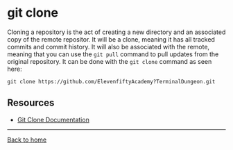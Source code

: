 # git clone
Cloning a repository is the act of creating a new directory and an associated copy of the remote repositor. It will be a clone, meaning it has all tracked commits and commit history.
It will also be associated with the remote, meaning that you can use the `git pull` command to pull updates from the original repository.
It can be done with the `git clone` command as seen here:
```
git clone https://github.com/ElevenfiftyAcademy?TerminalDungeon.git
```
## Resources
- [Git Clone Documentation](https//git-scm.com/docs/git-clone)
---
[Back to home](../README.md)